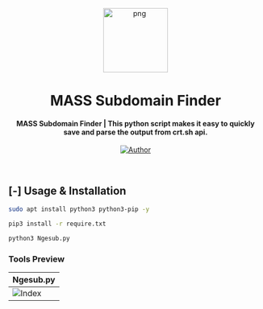 <p align="center">
<img src="https://i.ibb.co/F3LC410/11zon-cropped-21.png&v=4" alt="png" width="128" height="128"/>
</p>
<p align="center">
<h1 align="center">MASS Subdomain Finder</h1>
<h4 align="center">MASS Subdomain Finder | This python script makes it easy to quickly save and parse the output from crt.sh api.</h4>

</p>
<p align="center">
<a href="https://github.com/imhunterand"><img title="Author" src="https://img.shields.io/badge/Author-imhunterand-red.svg?style=for-the-badge&logo=github"></a>
</p>
<br>

## [-] Usage & Installation

```sh
sudo apt install python3 python3-pip -y
```

```sh
pip3 install -r require.txt
```

```sh
python3 Ngesub.py
```



### Tools Preview
|    Ngesub.py    |
| ------------- |
|![Index](https://i.ibb.co/LtpgDcN/306445973-5449a13f-1cd6-4fc3-9564-8b7d8be4a994.png)|
